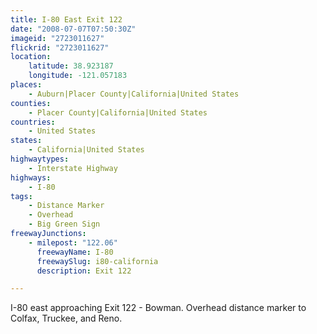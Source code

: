 ```yaml
---
title: I-80 East Exit 122
date: "2008-07-07T07:50:30Z"
imageid: "2723011627"
flickrid: "2723011627"
location:
    latitude: 38.923187
    longitude: -121.057183
places:
    - Auburn|Placer County|California|United States
counties:
    - Placer County|California|United States
countries:
    - United States
states:
    - California|United States
highwaytypes:
    - Interstate Highway
highways:
    - I-80
tags:
    - Distance Marker
    - Overhead
    - Big Green Sign
freewayJunctions:
    - milepost: "122.06"
      freewayName: I-80
      freewaySlug: i80-california
      description: Exit 122

---
```

I-80 east approaching Exit 122 - Bowman.  Overhead distance marker to Colfax, Truckee, and Reno.